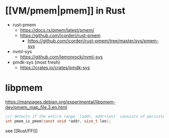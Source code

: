 # [[VM/pmem|pmem]] in Rust

- rust-pmem
	- https://docs.rs/pmem/latest/pmem/
	- https://github.com/icorderi/rust-pmem
		- https://github.com/icorderi/rust-pmem/tree/master/sys/pmem-sys
- nvml-sys
	- https://github.com/lemonrock/nvml-sys
- pmdk-sys (most fresh)
	- https://crates.io/crates/pmdk-sys

# libpmem

https://manpages.debian.org/experimental/libpmem-dev/pmem_map_file.3.en.html

```c
/// detects if the entire range `[addr, addr+len)` consists of persistent memory
int pmem_is_pmem(const void *addr, size_t len);
```

see [[Rust/FFI]]